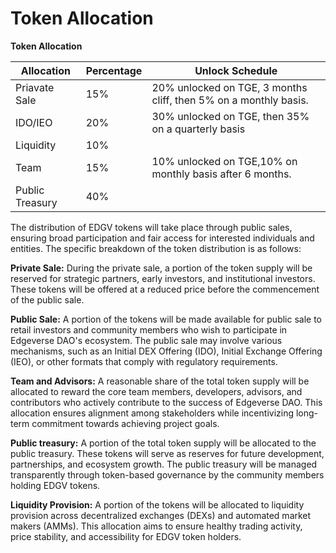 # Token Allocation

**Token Allocation**

| Allocation      | Percentage | Unlock Schedule                                                  |
| --------------- | ---------- | ---------------------------------------------------------------- |
| Priavate Sale   | 15%        | 20% unlocked on TGE, 3 months cliff, then 5% on a monthly basis. |
| IDO/IEO         | 20%        | 30% unlocked on TGE, then 35% on a quarterly basis               |
| Liquidity       | 10%        |                                                                  |
| Team            | 15%        | 10% unlocked on TGE,10% on monthly basis after  6 months.        |
| Public Treasury | 40%        |                                                                  |



The distribution of EDGV tokens will take place through public sales, ensuring broad participation and fair access for interested individuals and entities. The specific breakdown of the token distribution is as follows:

**Private Sale:** During the private sale, a portion of the token supply will be reserved for strategic partners, early investors, and institutional investors. These tokens will be offered at a reduced price before the commencement of the public sale.

**Public Sale:** A portion of the tokens will be made available for public sale to retail investors and community members who wish to participate in Edgeverse DAO's ecosystem. The public sale may involve various mechanisms, such as an Initial DEX Offering (IDO), Initial Exchange Offering (IEO), or other formats that comply with regulatory requirements.

**Team and Advisors:** A reasonable share of the total token supply will be allocated to reward the core team members, developers, advisors, and contributors who actively contribute to the success of Edgeverse DAO. This allocation ensures alignment among stakeholders while incentivizing long-term commitment towards achieving project goals.

**Public treasury:** A portion of the total token supply will be allocated to the public treasury. These tokens will serve as reserves for future development, partnerships, and ecosystem growth. The public treasury will be managed transparently through token-based governance by the community members holding EDGV tokens.

**Liquidity Provision:** A portion of the tokens will be allocated to liquidity provision across decentralized exchanges (DEXs) and automated market makers (AMMs). This allocation aims to ensure healthy trading activity, price stability, and accessibility for EDGV token holders.

